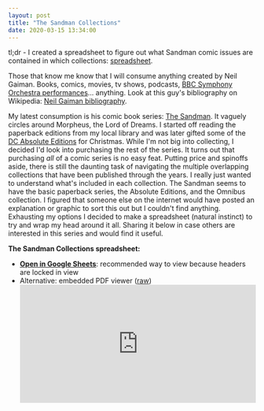 ```yaml
---
layout: post
title: "The Sandman Collections"
date: 2020-03-15 13:34:00
---
```


tl;dr - I created a spreadsheet to figure out what Sandman comic issues are contained in which collections: [spreadsheet](https://docs.google.com/spreadsheets/d/1jQsMPcsaZpUMGlgUNVmkdZO-Bvc5IY9csFjmuX0-Ogc/view#gid=0).

Those that know me know that I will consume anything created by Neil Gaiman. Books, comics, movies, tv shows, podcasts, [BBC Symphony Orchestra performances](https://www.bbc.co.uk/programmes/m000ck1c)... anything. Look at this guy's bibliography on Wikipedia: [Neil Gaiman bibliography](https://en.wikipedia.org/wiki/Neil_Gaiman_bibliography).

My latest consumption is his comic book series: [The Sandman](https://en.wikipedia.org/wiki/The_Sandman_\(Vertigo\)). It vaguely circles around Morpheus, the Lord of Dreams. I started off reading the paperback editions from my local library and was later gifted some of the [DC Absolute Editions](https://en.wikipedia.org/wiki/DC_Comics_Absolute_Edition) for Christmas. While I'm not big into collecting, I decided I'd look into purchasing the rest of the series. It turns out that purchasing *all* of a comic series is no easy feat. Putting price and spinoffs aside, there is still the daunting task of navigating the multiple overlapping collections that have been published through the years. I really just wanted to understand what's included in each collection. The Sandman seems to have the basic paperback series, the Absolute Editions, and the Omnibus collection. I figured that someone else on the internet would have posted an explanation or graphic to sort this out but I couldn't find anything. Exhausting my options I decided to make a spreadsheet (natural instinct) to try and wrap my head around it all. Sharing it below in case others are interested in this series and would find it useful.

**The Sandman Collections spreadsheet:**

*   [**Open in Google Sheets**](https://docs.google.com/spreadsheets/d/1jQsMPcsaZpUMGlgUNVmkdZO-Bvc5IY9csFjmuX0-Ogc/view#gid=0): recommended way to view because headers are locked in view
*   Alternative: embedded PDF viewer ([raw](https://olivercardoza.com/assets/the_sandman_collections.pdf))
    <iframe src="https://docs.google.com/gview?url=https://olivercardoza.com/assets/the_sandman_collections.pdf&embedded=true" style="width:100%; height:240px;" frameborder="0"></iframe>
